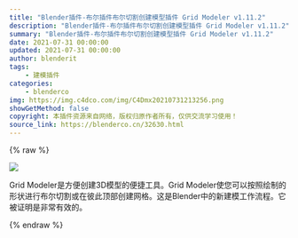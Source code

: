 ```yaml
---
title: "Blender插件-布尔插件布尔切割创建模型插件 Grid Modeler v1.11.2"
description: "Blender插件-布尔插件布尔切割创建模型插件 Grid Modeler v1.11.2"
summary: "Blender插件-布尔插件布尔切割创建模型插件 Grid Modeler v1.11.2"
date: 2021-07-31 00:00:00
updated: 2021-07-31 00:00:00
author: blenderit
tags: 
    - 建模插件
categories:
    - blenderco
img: https://img.c4dco.com/img/C4Dmx20210731213256.png
showGetMethod: false
copyright: 本插件资源来自网络，版权归原作者所有，仅供交流学习使用！
source_link: https://blenderco.cn/32630.html
---
```


{% raw %}
<p><img class="aligncenter" src="https://img.c4dco.com/img/C4Dmx20210731213256.png"></p><p>Grid Modeler是方便创建3D模型的便捷工具。Grid Modeler使您可以按照绘制的形状进行布尔切割或在彼此顶部创建网格。这是Blender中的新建模工作流程。它被证明是非常有效的。</p>
<div style="display: none">blenderco</div>
{% endraw %}